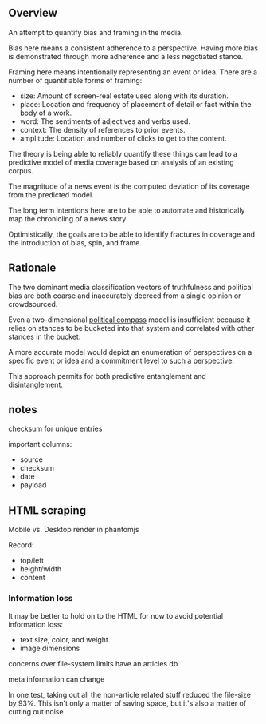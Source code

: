 ## Overview

An attempt to quantify bias and framing in the media.

Bias here means a consistent adherence to a perspective. Having more bias is demonstrated through more adherence and a less negotiated stance.

Framing here means intentionally representing an event or idea. There are a number of quantifiable forms of framing:

  * size: Amount of screen-real estate used along with its duration.
  * place: Location and frequency of placement of detail or fact within the body of a work.
  * word: The sentiments of adjectives and verbs used.
  * context: The density of references to prior events.
  * amplitude: Location and number of clicks to get to the content.

The theory is being able to reliably quantify these things can lead to a predictive model of media coverage based on analysis of an existing corpus.

The magnitude of a news event is the computed deviation of its coverage from the predicted model.


The long term intentions here are to be able to automate and historically map the chronicling of a news story

Optimistically, the goals are to be able to identify fractures in coverage and the introduction of bias, spin, and frame.

## Rationale

The two dominant media classification vectors of truthfulness and political bias are both coarse and inaccurately  decreed from a single opinion or crowdsourced.

Even a two-dimensional [political compass](https://en.wikipedia.org/wiki/Political_compass) model is insufficient because it relies on stances to be bucketed into that system and correlated with other stances in the bucket.

A more accurate model would depict an enumeration of perspectives on a specific event or idea and a commitment level to such a perspective. 

This approach permits for both predictive entanglement and disintanglement.

## notes

checksum for unique entries

important columns:

  * source
  * checksum
  * date
  * payload

## HTML scraping
Mobile vs. Desktop
render in phantomjs

Record:

  * top/left
  * height/width
  * content

### Information loss
It may be better to hold on to the HTML for now to avoid potential
information loss:

  * text size, color, and weight
  * image dimensions

concerns over file-system limits
have an articles db

  meta information can change

  In one test, taking out all the non-article related stuff reduced the file-size by 93%. This isn't only a matter of saving space, but it's also a matter of cutting out noise
